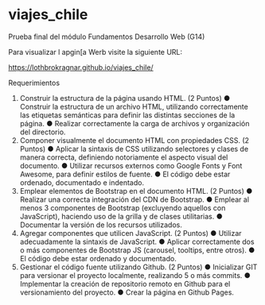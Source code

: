 # viajes_chile
Prueba final del módulo Fundamentos Desarrollo Web (G14)

Para visualizar l apgin[a Werb visite la siguiente URL:

https://lothbrokragnar.github.io/viajes_chile/

Requerimientos
1. Construir la estructura de la página usando HTML.
(2 Puntos)
● Construir la estructura de un archivo HTML, utilizando correctamente las
etiquetas semánticas para definir las distintas secciones de la página.
● Realizar correctamente la carga de archivos y organización del directorio.
2. Componer visualmente el documento HTML con propiedades CSS.
(2 Puntos)
● Aplicar la sintaxis de CSS utilizando selectores y clases de manera correcta,
definiendo notoriamente el aspecto visual del documento.
● Utilizar recursos externos como Google Fonts y Font Awesome, para definir
estilos de fuente.
● El código debe estar ordenado, documentado e indentado.
3. Emplear elementos de Bootstrap en el documento HTML.
(2 Puntos)
● Realizar una correcta integración del CDN de Bootstrap.
● Emplear al menos 3 componentes de Bootstrap (excluyendo aquellos con
JavaScript), haciendo uso de la grilla y de clases utilitarias.
● Documentar la versión de los recursos utilizados.
4. Agregar componentes que utilicen JavaScript.
(2 Puntos)
● Utilizar adecuadamente la sintaxis de JavaScript.
● Aplicar correctamente dos o más componentes de Bootstrap JS (carousel,
tooltips, entre otros).
● El código debe estar ordenado y documentado.
5. Gestionar el código fuente utilizando Github.
(2 Puntos)
● Inicializar GIT para versionar el proyecto localmente, realizando 5 o más
commits.
● Implementar la creación de repositorio remoto en Github para el
versionamiento del proyecto.
● Crear la página en Github Pages.

